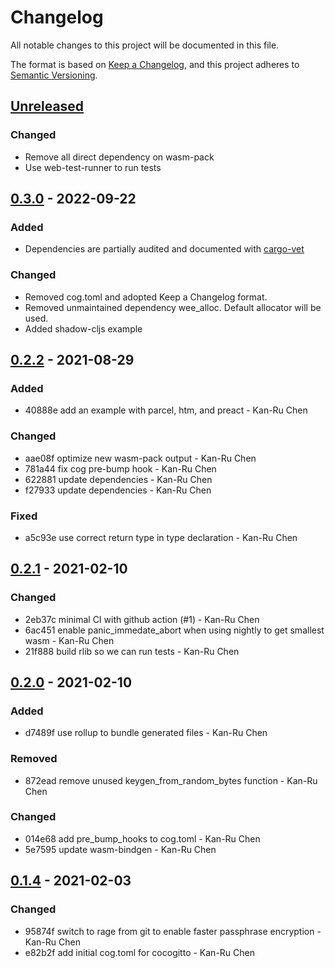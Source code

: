# Changelog

All notable changes to this project will be documented in this file.

The format is based on [Keep a Changelog](https://keepachangelog.com/en/1.0.0/),
and this project adheres to [Semantic Versioning](https://semver.org/spec/v2.0.0.html).

## [Unreleased]

### Changed

- Remove all direct dependency on wasm-pack
- Use web-test-runner to run tests

## [0.3.0] - 2022-09-22

### Added

- Dependencies are partially audited and documented with [cargo-vet]

[cargo-vet]: https://mozilla.github.io/cargo-vet/index.html

### Changed

- Removed cog.toml and adopted Keep a Changelog format.
- Removed unmaintained dependency wee_alloc. Default allocator will be used.
- Added shadow-cljs example

## [0.2.2] - 2021-08-29

### Added

- 40888e add an example with parcel, htm, and preact - Kan-Ru Chen

### Changed

- aae08f optimize new wasm-pack output - Kan-Ru Chen
- 781a44 fix cog pre-bump hook - Kan-Ru Chen
- 622881 update dependencies - Kan-Ru Chen
- f27933 update dependencies - Kan-Ru Chen

### Fixed

- a5c93e use correct return type in type declaration - Kan-Ru Chen

## [0.2.1] - 2021-02-10

### Changed

- 2eb37c minimal CI with github action (#1) - Kan-Ru Chen
- 6ac451 enable panic_immedate_abort when using nightly to get smallest wasm - Kan-Ru Chen
- 21f888 build rlib so we can run tests - Kan-Ru Chen

## [0.2.0] - 2021-02-10

### Added

- d7489f use rollup to bundle generated files - Kan-Ru Chen

### Removed

- 872ead remove unused keygen_from_random_bytes function - Kan-Ru Chen

### Changed

- 014e68 add pre_bump_hooks to cog.toml - Kan-Ru Chen
- 5e7595 update wasm-bindgen - Kan-Ru Chen

## [0.1.4] - 2021-02-03

### Changed

- 95874f switch to rage from git to enable faster passphrase encryption - Kan-Ru Chen
- e82b2f add initial cog.toml for cocogitto - Kan-Ru Chen


[Unreleased]: https://github.com/kanru/rage-wasm/compare/v0.3.0..main
[0.3.0]: https://github.com/kanru/rage-wasm/releases/v0.3.0
[0.2.2]: https://github.com/kanru/rage-wasm/releases/tag/0.2.2
[0.2.1]: https://github.com/kanru/rage-wasm/releases/tag/0.2.1
[0.2.0]: https://github.com/kanru/rage-wasm/releases/tag/0.2.0
[0.1.4]: https://github.com/kanru/rage-wasm/releases/tag/0.1.4